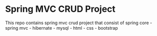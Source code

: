 # Spring MVC CRUD Project
 This repo contains spring mvc crud project that consist of spring core - spring mvc - hibernate - mysql - html - css - bootstrap
